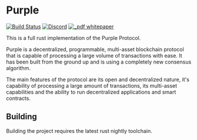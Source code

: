 # Purple
[![Build Status](https://travis-ci.org/purpleprotocol/purple-rs.svg?branch=master)](https://travis-ci.org/purpleprotocol/purple-rs)
[![Discord](https://img.shields.io/discord/435827644915777536.svg)](https://discord.gg/UCYWSsd)
[![_pdf whitepaper](https://img.shields.io/badge/_pdf-whitepaper-blue.svg)](https://purpleprotocol.org/whitepaper/)

This is a full rust implementation of the Purple Protocol.

Purple is a decentralized, programmable, multi-asset blockchain protocol that is capable of processing a large volume of transactions with ease. It has been built from the ground up and is using a completely new consensus algorithm.

The main features of the protocol are its open and decentralized nature, it's capability of processing a large amount of transactions, its multi-asset capabilities and the ability to run decentralized applications and smart contracts.  

## Building
Building the project requires the latest rust nightly toolchain.